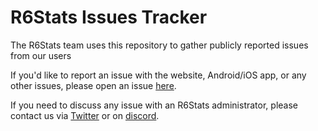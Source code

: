 # R6Stats Issues Tracker


The R6Stats team uses this repository to gather publicly reported issues from our users

If you'd like to report an issue with the website, Android/iOS app, or any other issues, please open an issue [here](https://github.com/R6Stats/issues/issues). 

If you need to discuss any issue with an R6Stats administrator, please contact us via [Twitter](https://twitter.com/R6Stats) or on [discord](https://discord.gg/pUdraS3).
